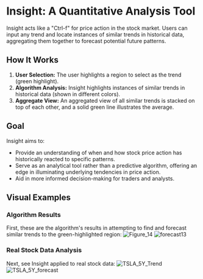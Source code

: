# Insight: A Quantitative Analysis Tool
Insight acts like a "Ctrl-f" for price action in the stock market. Users can input any trend and locate instances of similar trends in historical data, aggregating them together to forecast potential future patterns.

## How It Works
1. **User Selection:** The user highlights a region to select as the trend (green highlight).
2. **Algorithm Analysis:** Insight highlights instances of similar trends in historical data (shown in different colors).
3. **Aggregate View:** An aggregated view of all similar trends is stacked on top of each other, and a solid green line illustrates the average.

## Goal
Insight aims to:
- Provide an understanding of when and how stock price action has historically reacted to specific patterns.
- Serve as an analytical tool rather than a predictive algorithm, offering an edge in illuminating underlying tendencies in price action.
- Aid in more informed decision-making for traders and analysts.

## Visual Examples
### Algorithm Results
First, these are the algorithm's results in attempting to find and forecast similar trends to the green-highlighted region:
![Figure_14](https://github.com/AdarshDayalan/Insight/assets/39389186/8c7f5bb6-7e85-4c30-9684-8b610c0902fd)
![forecast13](https://github.com/AdarshDayalan/Insight/assets/39389186/3b235ece-2fa9-4287-8570-fbd466306ceb)

### Real Stock Data Analysis
Next, see Insight applied to real stock data:
![TSLA_5Y_Trend](https://github.com/AdarshDayalan/Insight/assets/39389186/0e814156-3a5a-431b-9922-a154dbb649f5)
![TSLA_5Y_forecast](https://github.com/AdarshDayalan/Insight/assets/39389186/7bc80796-9533-4937-9957-ee72faba70e7)
